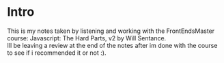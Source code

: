 # Intro

This is my notes taken by listening and working with the FrontEndsMaster course: Javascript: The Hard Parts, v2 by Will Sentance.\
Ill be leaving a review at the end of the notes after im done with the course to see if i recommended it or not :).

